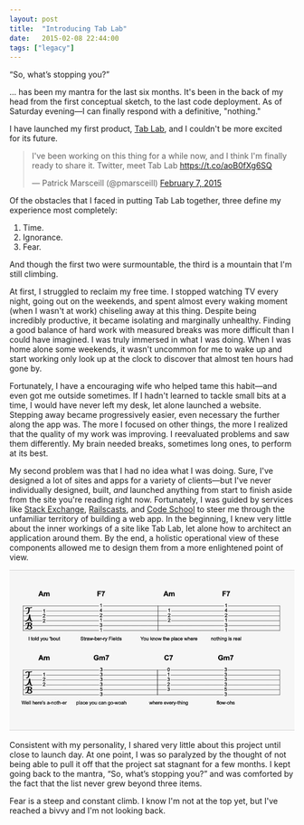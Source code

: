 ```yaml
---
layout: post
title:  "Introducing Tab Lab"
date:   2015-02-08 22:44:00
tags: ["legacy"]
---
```


<q>So, what’s stopping you?</q>

... has been my mantra for the last six months. It's been in the back of my head from the first conceptual sketch, to the last code deployment. As of Saturday evening—I can finally respond with a definitive, "nothing."

I have launched my first product, [Tab Lab](https://tablab.io), and I couldn't be more excited for its future.

<blockquote class="twitter-tweet"><p lang="en" dir="ltr">I&#39;ve been working on this thing for a while now, and I think I&#39;m finally ready to share it. Twitter, meet Tab Lab <a href="https://t.co/aoB0fXg6SQ">https://t.co/aoB0fXg6SQ</a></p>&mdash; Patrick Marsceill (@pmarsceill) <a href="https://twitter.com/pmarsceill/status/564183786167238659?ref_src=twsrc%5Etfw">February 7, 2015</a></blockquote>

Of the obstacles that I faced in putting Tab Lab together, three define my experience most completely:

1. Time.
2. Ignorance.
3. Fear.

And though the first two were surmountable, the third is a mountain that I'm still climbing.


At first, I struggled to reclaim my free time. I stopped watching TV every night, going out on the weekends, and spent almost every waking moment (when I wasn't at work) chiseling away at this thing. Despite being incredibly productive, it became isolating and marginally unhealthy. Finding a good balance of hard work with measured breaks was more difficult than I could have imagined. I was truly immersed in what I was doing. When I was home alone some weekends, it wasn't uncommon for me to wake up and start working only look up at the clock to discover that almost ten hours had gone by.

Fortunately, I have a encouraging wife who helped tame this habit—and even got me outside sometimes.  If I hadn't learned to tackle small bits at a time, I would have never left my desk, let alone launched a website. Stepping away became progressively easier, even necessary the further along the app was. The more I focused on other things, the more I realized that the quality of my work was improving. I reevaluated problems and saw them differently. My brain needed breaks, sometimes long ones, to perform at its best.

My second problem was that I had no idea what I was doing. Sure, I've designed a lot of sites and apps for a variety of clients—but I've never individually designed, built, _and_ launched anything from start to finish aside from the site you're reading right now. Fortunately, I was guided by services like [Stack Exchange](http://stackexchange.com), [Railscasts](http://railscasts.com), and [Code School](http://codeschool.com) to steer me through the unfamiliar territory of building a web app. In the beginning, I knew very little about the inner workings of a site like Tab Lab, let alone how to architect an application around them. By the end, a holistic operational view of these components allowed me to design them from a more enlightened point of view.

![tablab.io music on small screens](assets/intro-tablab/music-small.jpg)

Consistent with my personality, I shared very little about this project until close to launch day. At one point, I was so paralyzed by the thought of not being able to pull it off that the project sat stagnant for a few months. I kept going back to the mantra, “So, what’s stopping you?” and was comforted by the fact that the list never grew beyond three items.

Fear is a steep and constant climb. I know I'm not at the top yet, but I've reached a bivvy and I'm not looking back.
